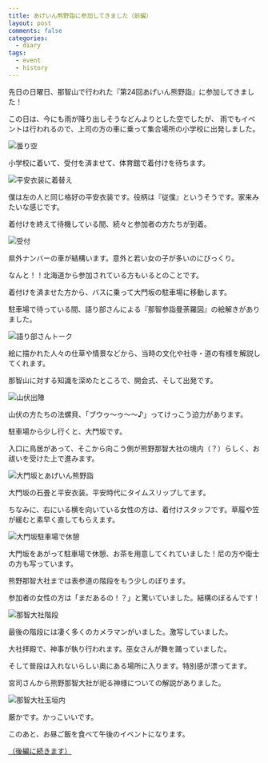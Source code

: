 ```yaml
---
title: あげいん熊野詣に参加してきました（前編）
layout: post
comments: false
categories:
  - diary
tags:
  - event
  - history
---
```

先日の日曜日、那智山で行われた『第24回あげいん熊野詣』に参加してきました！

この日は、今にも雨が降り出しそうなどんよりとした空でしたが、
雨でもイベントは行われるので、上司の方の車に乗って集合場所の小学校に出発しました。

![曇り空][1]

小学校に着いて、受付を済ませて、体育館で着付けを待ちます。

![平安衣装に着替え][2]

僕は左の人と同じ格好の平安衣装です。役柄は『従僕』というそうです。家来みたいな感じです。

着付けを終えて待機している間、続々と参加者の方たちが到着。

![受付][3]

県外ナンバーの車が結構います。意外と若い女の子が多いのにびっくり。

なんと！！北海道から参加されている方もいるとのことです。

着付けを済ませた方から、バスに乗って大門坂の駐車場に移動します。

駐車場で待っている間、語り部さんによる『那智参詣曼荼羅図』の絵解きがありました。

![語り部さんトーク][4]

絵に描かれた人々の仕草や情景などから、当時の文化や社寺・道の有様を解説してくれます。

那智山に対する知識を深めたところで、開会式、そして出発です。

![山伏出陣][5]

山伏の方たちの法螺貝、「ブウゥ～ゥ～～♪」ってけっこう迫力があります。

駐車場から少し行くと、大門坂です。

入口に鳥居があって、そこから向こう側が熊野那智大社の境内（？）らしく、お祓いを受けた上で進みます。

![大門坂とあげいん熊野詣][6]

大門坂の石畳と平安衣装。平安時代にタイムスリップしてます。

ちなみに、右にいる横を向いている女性の方は、着付けスタッフです。草履や笠が緩むと素早く直してもらえます。

![大門坂駐車場で休憩][7]

大門坂をあがって駐車場で休憩、お茶を用意してくれていました！尼の方や衛士の方も写っています。

熊野那智大社までは表参道の階段をもう少しのぼります。

参加者の女性の方は「まだあるの！？」と驚いていました。結構のぼるんです！

![那智大社階段][8]

最後の階段には凄く多くのカメラマンがいました。激写していました。

大社拝殿で、神事が執り行われます。巫女さんが舞を踊っていました。

そして普段は入れないらしい奥にある場所に入ります。特別感が漂ってます。

宮司さんから熊野那智大社が祀る神様についての解説がありました。

![那智大社玉垣内][9]

厳かです。かっこいいです。

このあと、お昼ご飯を食べて午後のイベントになります。

[（後編に続きます）][10]


 [1]: /img/uploads/2009/10/again-kumano-mode-1-1.jpg
 [2]: /img/uploads/2009/10/again-kumano-mode-1-2.jpg
 [3]: /img/uploads/2009/10/again-kumano-mode-1-3.jpg
 [4]: /img/uploads/2009/10/again-kumano-mode-1-4.jpg
 [5]: /img/uploads/2009/10/again-kumano-mode-1-5.jpg
 [6]: /img/uploads/2009/10/again-kumano-mode-1-6.jpg
 [7]: /img/uploads/2009/10/again-kumano-mode-1-7.jpg
 [8]: /img/uploads/2009/10/again-kumano-mode-1-8.jpg
 [9]: /img/uploads/2009/10/again-kumano-mode-1-9.jpg
 [10]: /diary/again-kumano-mode-2.html "あげいん熊野詣に参加してきました（後編）"
